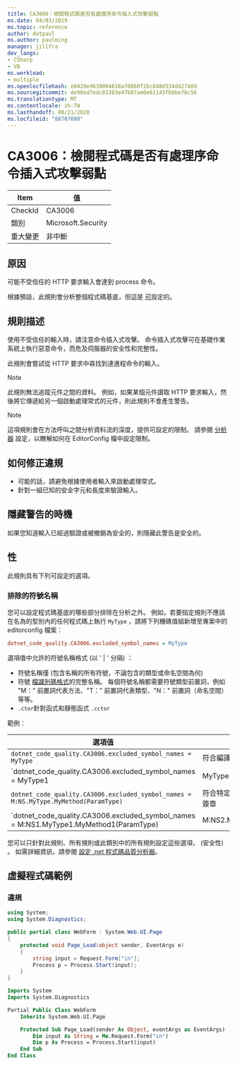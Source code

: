 ```yaml
---
title: CA3006：檢閱程式碼是否有處理序命令插入式攻擊弱點
ms.date: 04/03/2019
ms.topic: reference
author: dotpaul
ms.author: paulming
manager: jillfra
dev_langs:
- CSharp
- VB
ms.workload:
- multiple
ms.openlocfilehash: e042de9639004616a70860f2bc848d334d427489
ms.sourcegitcommit: de98ed7edc81383e47b87ae6e61143fbbbe7bc56
ms.translationtype: MT
ms.contentlocale: zh-TW
ms.lasthandoff: 08/21/2020
ms.locfileid: "88707098"
---
```

# <a name="ca3006-review-code-for-process-command-injection-vulnerabilities"></a>CA3006：檢閱程式碼是否有處理序命令插入式攻擊弱點

|Item|值|
|-|-|
|CheckId|CA3006|
|類別|Microsoft.Security|
|重大變更|非中斷|

## <a name="cause"></a>原因

可能不受信任的 HTTP 要求輸入會達到 process 命令。

根據預設，此規則會分析整個程式碼基底，但這是 [可](#configurability)設定的。

## <a name="rule-description"></a>規則描述

使用不受信任的輸入時，請注意命令插入式攻擊。 命令插入式攻擊可在基礎作業系統上執行惡意命令，而危及伺服器的安全性和完整性。

此規則會嘗試從 HTTP 要求中尋找到達進程命令的輸入。

> [!NOTE]
> 此規則無法追蹤元件之間的資料。 例如，如果某個元件讀取 HTTP 要求輸入，然後將它傳遞給另一個啟動處理常式的元件，則此規則不會產生警告。

> [!NOTE]
> 這項規則會在方法呼叫之間分析資料流的深度，提供可設定的限制。 請參閱 [分析器](https://github.com/dotnet/roslyn-analyzers/blob/master/docs/Analyzer%20Configuration.md#dataflow-analysis) 設定，以瞭解如何在 EditorConfig 檔中設定限制。

## <a name="how-to-fix-violations"></a>如何修正違規

- 可能的話，請避免根據使用者輸入來啟動處理常式。
- 針對一組已知的安全字元和長度來驗證輸入。

## <a name="when-to-suppress-warnings"></a>隱藏警告的時機

如果您知道輸入已經過驗證或被撤銷為安全的，則隱藏此警告是安全的。

## <a name="configurability"></a>性

此規則具有下列可設定的選項。

### <a name="excluded-symbol-names"></a>排除的符號名稱

您可以設定程式碼基底的哪些部分排除在分析之外。 例如，若要指定規則不應該在名為的型別內的任何程式碼上執行 `MyType` ，請將下列機碼值組新增至專案中的 editorconfig 檔案：

```ini
dotnet_code_quality.CA3006.excluded_symbol_names = MyType
```

選項值中允許的符號名稱格式 (以 ' | ' 分隔) ：
- 符號名稱僅 (包含名稱的所有符號，不論包含的類型或命名空間為何) 
- 符號 [檔識別碼格式](https://github.com/dotnet/csharplang/blob/master/spec/documentation-comments.md#id-string-format)的完整名稱。 每個符號名稱都需要符號類型前置詞，例如 "M：" 前置詞代表方法、"T：" 前置詞代表類型、"N：" 前置詞（命名空間）等等。
- `.ctor`針對函式和靜態函式 `.cctor`

範例：

| 選項值 | 摘要 |
| --- | --- |
|`dotnet_code_quality.CA3006.excluded_symbol_names = MyType` | 符合編譯中名稱為 ' MyType ' 的所有符號
|`dotnet_code_quality.CA3006.excluded_symbol_names = MyType1|MyType2` | 符合編譯中名稱為 ' MyType1 ' 或 ' MyType2 ' 的所有符號
|`dotnet_code_quality.CA3006.excluded_symbol_names = M:NS.MyType.MyMethod(ParamType)` | 符合特定的方法 ' MyMethod ' 與指定的完整簽章
|`dotnet_code_quality.CA3006.excluded_symbol_names = M:NS1.MyType1.MyMethod1(ParamType)|M:NS2.MyType2.MyMethod2(ParamType)` | 符合特定的方法 ' MyMethod1 ' 和 ' MyMethod2 ' 與個別的完整簽章

您可以只針對此規則、所有規則或此類別中的所有規則設定這些選項， (安全性) 。 如需詳細資訊，請參閱 [設定 .net 程式碼品質分析器](configure-fxcop-analyzers.md)。

## <a name="pseudo-code-examples"></a>虛擬程式碼範例

### <a name="violation"></a>違規

```csharp
using System;
using System.Diagnostics;

public partial class WebForm : System.Web.UI.Page
{
    protected void Page_Load(object sender, EventArgs e)
    {
        string input = Request.Form["in"];
        Process p = Process.Start(input);
    }
}
```

```vb
Imports System
Imports System.Diagnostics

Partial Public Class WebForm
    Inherits System.Web.UI.Page

    Protected Sub Page_Load(sender As Object, eventArgs as EventArgs)
        Dim input As String = Me.Request.Form("in")
        Dim p As Process = Process.Start(input)
    End Sub
End Class
```

